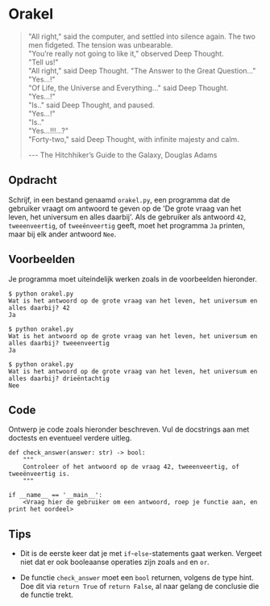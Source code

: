 # Orakel

> "All right," said the computer, and settled into silence again. The two men fidgeted. The tension was unbearable.  
> "You’re really not going to like it," observed Deep Thought.  
> "Tell us!"  
> "All right," said Deep Thought. "The Answer to the Great Question…"  
> "Yes...!"  
> "Of Life, the Universe and Everything…" said Deep Thought.  
> "Yes...!"  
> "Is.." said Deep Thought, and paused.  
> "Yes...!"  
> "Is.."  
> "Yes...!!!...?"  
> "Forty-two," said Deep Thought, with infinite majesty and calm.
>
> --- The Hitchhiker’s Guide to the Galaxy, Douglas Adams

## Opdracht

Schrijf, in een bestand genaamd `orakel.py`, een programma dat de gebruiker vraagt om antwoord te geven op de 'De grote vraag van het leven, het universum en alles daarbij'.
Als de gebruiker als antwoord `42`, `tweeenveertig`, of `tweeënveertig` geeft, moet het programma `Ja` printen, maar bij elk ander antwoord `Nee`.

## Voorbeelden

Je programma moet uiteindelijk werken zoals in de voorbeelden hieronder.

    $ python orakel.py
    Wat is het antwoord op de grote vraag van het leven, het universum en alles daarbij? 42
    Ja

    $ python orakel.py
    Wat is het antwoord op de grote vraag van het leven, het universum en alles daarbij? tweeenveertig
    Ja

    $ python orakel.py
    Wat is het antwoord op de grote vraag van het leven, het universum en alles daarbij? drieëntachtig
    Nee

## Code

Ontwerp je code zoals hieronder beschreven. Vul de docstrings aan met doctests en eventueel verdere uitleg.

    def check_answer(answer: str) -> bool:
        """
        Controleer of het antwoord op de vraag 42, tweeenveertig, of tweeënveertig is.
        """

    if __name__ == '__main__':
        <Vraag hier de gebruiker om een antwoord, roep je functie aan, en print het oordeel>

## Tips

* Dit is de eerste keer dat je met `if`-`else`-statements gaat werken. Vergeet niet dat er ook booleaanse operaties zijn zoals `and` en `or`.

* De functie `check_answer` moet een `bool` returnen, volgens de type hint. Doe dit via `return True` of `return False`, al naar gelang de conclusie die de functie trekt.
